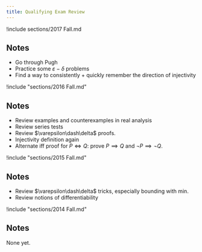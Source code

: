 ```yaml
---
title: Qualifying Exam Review
---
```


!include sections/2017 Fall.md

## Notes
- Go through Pugh
- Practice some $\varepsilon-\delta$ problems
- Find a way to consistently + quickly remember the direction of injectivity

!include "sections/2016 Fall.md"

## Notes
- Review examples and counterexamples in real analysis
- Review series tests
- Review $\varepsilon\dash\delta$ proofs.
- Injectivity definition again
- Alternate iff proof for $P\iff Q$: prove $P \implies Q$ and $\neg P \implies \neg Q$.

!include "sections/2015 Fall.md"

## Notes
- Review $\varepsilon\dash\delta$ tricks, especially bounding with min.
- Review notions of differentiability

!include "sections/2014 Fall.md"

## Notes
None yet.
